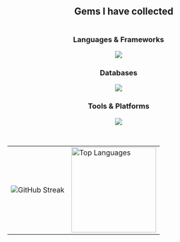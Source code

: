 <div id="user-content-toc">
  <ul align="center">
    <summary><h2 style="display: inline-block">Gems I have collected</h2></summary>
  </ul>
</div>

<!-- Lenguajes de programación -->
<h3 align="center">Languages & Frameworks</h3>
<p align="center">
  <a href="https://skillicons.dev">
    <img src="https://skillicons.dev/icons?i=java,js,ts,spring,kotlin,tailwind,css,html,react,bootstrap" />
  </a>
</p>

<!-- Bases de datos -->
<h3 align="center">Databases</h3>
<p align="center">
  <a href="https://skillicons.dev">
    <img src="https://skillicons.dev/icons?i=mysql,mongodb,sqlite,firebase" />
  </a>
</p>

<!-- Herramientas -->
<h3 align="center">Tools & Platforms</h3>
<p align="center">
  <a href="https://skillicons.dev">
    <img src="https://skillicons.dev/icons?i=nodejs,express,npm,discord,github,figma,postman,git,rabbitmq,vscode,roblox" />
  </a>
</p>
<br>
<table align="center">
  <tr>
    <td>
      <img title="🔥 GitHub Streak Stats" alt="GitHub Streak" 
           src="https://github-readme-streak-stats.herokuapp.com/?user=wogcas&theme=monokai-metallian&hide_border=true" />
    </td>
    <td>
      <a href="https://github.com/anuraghazra/github-readme-stats">
        <img alt="Top Languages" 
             src="https://github-readme-stats.vercel.app/api/top-langs/?username=wogcas&langs_count=8&layout=compact&theme=react&hide_border=true&bg_color=1F222E&title_color=F85D7F&icon_color=F8D866&hide=Jupyter%20Notebook" 
             height="192px" />
      </a>
    </td>
  </tr>
</table>
